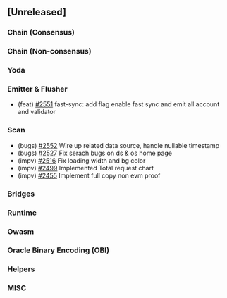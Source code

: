 <!--
(feat): New feature
(impv): Improvement / Enhancement
(docs): Documentation
(bugs): Bug fixes
(chore): Chore/cleanup work
-->

## [Unreleased]

### Chain (Consensus)

### Chain (Non-consensus)

### Yoda

### Emitter & Flusher

- (feat) [\#2551](https://github.com/bandprotocol/bandchain/pull/2551) fast-sync: add flag enable fast sync and emit all account and validator

### Scan

- (bugs) [\#2552](https://github.com/bandprotocol/bandchain/pull/2552) Wire up related data source, handle nullable timestamp
- (bugs) [\#2527](https://github.com/bandprotocol/bandchain/pull/2527) Fix serach bugs on ds & os home page
- (impv) [\#2516](https://github.com/bandprotocol/bandchain/pull/2516) Fix loading width and bg color
- (impv) [\#2499](https://github.com/bandprotocol/bandchain/pull/2499) Implemented Total request chart
- (impv) [\#2455](https://github.com/bandprotocol/bandchain/pull/2455) Implement full copy non evm proof

### Bridges

### Runtime

### Owasm

### Oracle Binary Encoding (OBI)

### Helpers

### MISC
